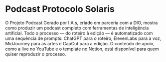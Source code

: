# Podcast Protocolo Solaris

O Projeto Podcast Gerado por I.A.s, criado em parceria com a DIO, mostra como produzir um podcast completo com ferramentas de inteligência artificial. Todo o processo — do roteiro à edição — é automatizado com uma sequência de prompts: ChatGPT para o roteiro, ElevenLabs para a voz, MidJourney para as artes e CapCut para a edição. O conteúdo de apoio, como a live no YouTube e o template no Notion, está disponível para quem quiser reproduzir o processo.
